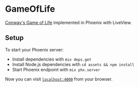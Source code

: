 # GameOfLife

[Conway's Game of Life](https://en.wikipedia.org/wiki/Conway%27s_Game_of_Life) implemented in Phoenix with LiveView.

## Setup

To start your Phoenix server:

  * Install dependencies with `mix deps.get`
  * Install Node.js dependencies with `cd assets && npm install`
  * Start Phoenix endpoint with `mix phx.server`

Now you can visit [`localhost:4000`](http://localhost:4000) from your browser.
